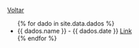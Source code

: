 [Voltar](./index.md)

<ul>
{% for dado in site.data.dados %}
  <li>
    <span>{{ dados.name }} - {{ dados.date }}</span>
    <a href="{{ dados.link }}">
      Link
    </a>
  </li>
{% endfor %}
</ul>
